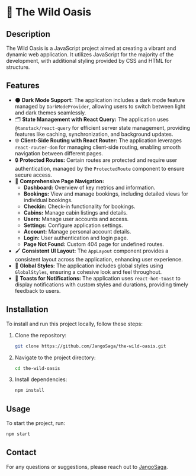 

# 🌵 The Wild Oasis

## Description
The Wild Oasis is a JavaScript project aimed at creating a vibrant and dynamic web application. It utilizes JavaScript for the majority of the development, with additional styling provided by CSS and HTML for structure.

## Features
- 🌑 **Dark Mode Support:** The application includes a dark mode feature managed by `DarkModeProvider`, allowing users to switch between light and dark themes seamlessly.
- 🗂️ **State Management with React Query:** The application uses `@tanstack/react-query` for efficient server state management, providing features like caching, synchronization, and background updates.
- 🌐 **Client-Side Routing with React Router:** The application leverages `react-router-dom` for managing client-side routing, enabling smooth navigation between different pages.
- 🔒 **Protected Routes:** Certain routes are protected and require user authentication, managed by the `ProtectedRoute` component to ensure secure access.
- 📄 **Comprehensive Page Navigation:**
  - **Dashboard:** Overview of key metrics and information.
  - **Bookings:** View and manage bookings, including detailed views for individual bookings.
  - **Checkin:** Check-in functionality for bookings.
  - **Cabins:** Manage cabin listings and details.
  - **Users:** Manage user accounts and access.
  - **Settings:** Configure application settings.
  - **Account:** Manage personal account details.
  - **Login:** User authentication and login page.
  - **Page Not Found:** Custom 404 page for undefined routes.
- 🖌️ **Consistent UI Layout:** The `AppLayout` component provides a consistent layout across the application, enhancing user experience.
- 🎨 **Global Styles:** The application includes global styles using `GlobalStyles`, ensuring a cohesive look and feel throughout.
- 🔔 **Toasts for Notifications:** The application uses `react-hot-toast` to display notifications with custom styles and durations, providing timely feedback to users.

## Installation
To install and run this project locally, follow these steps:

1. Clone the repository:
    ```sh
    git clone https://github.com/JangoSaga/the-wild-oasis.git
    ```
2. Navigate to the project directory:
    ```sh
    cd the-wild-oasis
    ```
3. Install dependencies:
    ```sh
    npm install
    ```

## Usage
To start the project, run:
```sh
npm start
```

## Contact
For any questions or suggestions, please reach out to [JangoSaga](https://github.com/JangoSaga).
